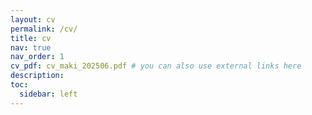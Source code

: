 ```yaml
---
layout: cv
permalink: /cv/
title: cv
nav: true
nav_order: 1
cv_pdf: cv_maki_202506.pdf # you can also use external links here
description:
toc:
  sidebar: left
---
```

